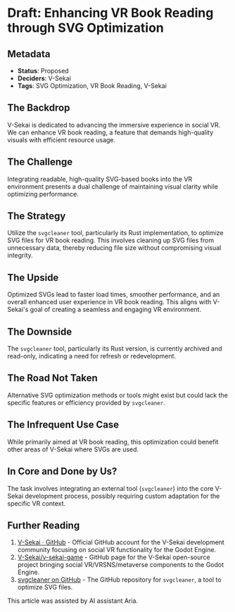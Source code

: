 # Draft: Enhancing VR Book Reading through SVG Optimization

## Metadata

- **Status**: Proposed
- **Deciders**: V-Sekai
- **Tags**: SVG Optimization, VR Book Reading, V-Sekai

## The Backdrop

V-Sekai is dedicated to advancing the immersive experience in social VR. We can enhance VR book reading, a feature that demands high-quality visuals with efficient resource usage.

## The Challenge

Integrating readable, high-quality SVG-based books into the VR environment presents a dual challenge of maintaining visual clarity while optimizing performance.

## The Strategy

Utilize the `svgcleaner` tool, particularly its Rust implementation, to optimize SVG files for VR book reading. This involves cleaning up SVG files from unnecessary data, thereby reducing file size without compromising visual integrity.

## The Upside

Optimized SVGs lead to faster load times, smoother performance, and an overall enhanced user experience in VR book reading. This aligns with V-Sekai's goal of creating a seamless and engaging VR environment.

## The Downside

The `svgcleaner` tool, particularly its Rust version, is currently archived and read-only, indicating a need for refresh or redevelopment.

## The Road Not Taken

Alternative SVG optimization methods or tools might exist but could lack the specific features or efficiency provided by `svgcleaner`.

## The Infrequent Use Case

While primarily aimed at VR book reading, this optimization could benefit other areas of V-Sekai where SVGs are used.

## In Core and Done by Us?

The task involves integrating an external tool (`svgcleaner`) into the core V-Sekai development process, possibly requiring custom adaptation for the specific VR context.

## Further Reading

1. [V-Sekai · GitHub](https://github.com/v-sekai) - Official GitHub account for the V-Sekai development community focusing on social VR functionality for the Godot Engine.
2. [V-Sekai/v-sekai-game](https://github.com/v-sekai/v-sekai-game) - GitHub page for the V-Sekai open-source project bringing social VR/VRSNS/metaverse components to the Godot Engine.
3. [svgcleaner on GitHub](https://github.com/RazrFalcon/svgcleaner) - The GitHub repository for `svgcleaner`, a tool to optimize SVG files.

This article was assisted by AI assistant Aria.
